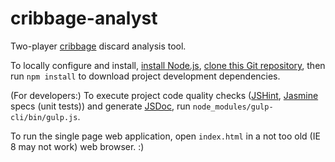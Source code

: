 # cribbage-analyst
Two-player [cribbage](https://en.wikipedia.org/wiki/Cribbage) discard analysis tool.

To locally configure and install, [install Node.js](https://nodejs.org/en/), [clone this Git repository](https://help.github.com/articles/cloning-a-repository/), then run `npm install` to download project development dependencies.

(For developers:) To execute project code quality checks ([JSHint](http://jshint.com/), [Jasmine](http://jasmine.github.io/2.4/introduction.html) specs (unit tests)) and generate [JSDoc](http://usejsdoc.org/index.html), run `node_modules/gulp-cli/bin/gulp.js`.

To run the single page web application, open `index.html` in a not too old (IE 8 may not work) web browser. :)
